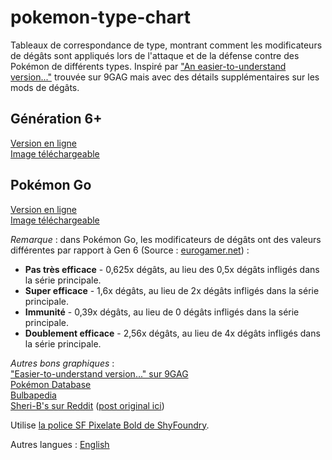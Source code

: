 # pokemon-type-chart
Tableaux de correspondance de type, montrant comment les modificateurs de dégâts sont appliqués lors de l'attaque et de la défense contre des Pokémon de différents types. Inspiré par ["An easier-to-understand version..."](http://9gag.com/gag/aD0DVpG/an-easier-to-understand-version-of-the-type-chart-of-pokemon) trouvée sur 9GAG mais avec des détails supplémentaires sur les mods de dégâts.

Génération 6+
---
[Version en ligne](https://karlbishop.github.io/pokemon-type-chart/fr/gen6)  
[Image téléchargeable](https://karlbishop.github.io/pokemon-type-chart/images/gen6-pokemon-type-chart.fr.png)

Pokémon Go
---
[Version en ligne](https://karlbishop.github.io/pokemon-type-chart/fr)  
[Image téléchargeable](https://karlbishop.github.io/pokemon-type-chart/images/pogo-pokemon-type-chart.fr.png)

*Remarque* : dans Pokémon Go, les modificateurs de dégâts ont des valeurs différentes par rapport à Gen 6 (Source : [eurogamer.net](https://www.eurogamer.net/articles/2018-12-21-pokemon-go-type-chart-effectiveness-weaknesses)) :  
- **Pas très efficace** - 0,625x dégâts, au lieu des 0,5x dégâts infligés dans la série principale.
- **Super efficace** - 1,6x dégâts, au lieu de 2x dégâts infligés dans la série principale.
- **Immunité** - 0,39x dégâts, au lieu de 0 dégâts infligés dans la série principale.
- **Doublement efficace** - 2,56x dégâts, au lieu de 4x dégâts infligés dans la série principale.

*Autres bons graphiques* :  
["Easier-to-understand version..." sur 9GAG](http://9gag.com/gag/aD0DVpG/an-easier-to-understand-version-of-the-type-chart-of-pokemon)  
[Pokémon Database](http://pokemondb.net/type)  
[Bulbapedia](http://bulbapedia.bulbagarden.net/wiki/Type/Type_chart)  
[Sheri-B's sur Reddit](http://i.imgur.com/YpJWUB4.png) ([post original ici](https://www.reddit.com/r/pokemon/comments/1oq3rg/was_getting_frustrated_finding_an_easytoread_type/))  

Utilise [la police SF Pixelate Bold de ShyFoundry](https://www.1001fonts.com/sf-pixelate-font.html).

Autres langues : [English](https://github.com/KarlBishop/pokemon-type-chart/blob/gh-pages/README.md)
